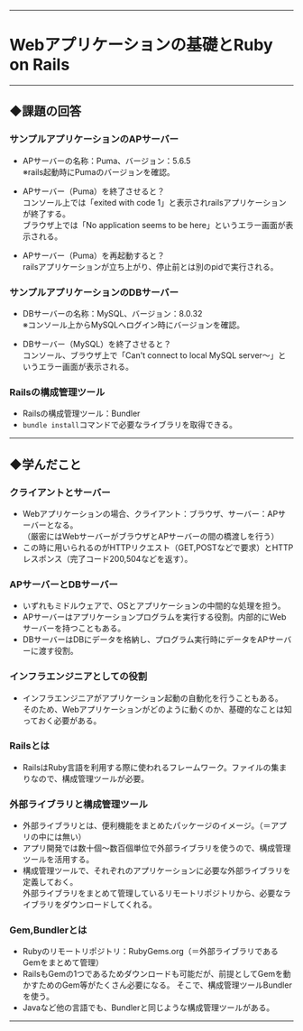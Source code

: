 ------------------------------------------------------------------------------------------------------------------
# Webアプリケーションの基礎とRuby on Rails
------------------------------------------------------------------------------------------------------------------

## ◆課題の回答
### サンプルアプリケーションのAPサーバー
- APサーバーの名称：Puma、バージョン：5.6.5  
※rails起動時にPumaのバージョンを確認。

- APサーバー（Puma）を終了させると？  
コンソール上では「exited with code 1」と表示されrailsアプリケーションが終了する。  
ブラウザ上では「No application seems to be here」というエラー画面が表示される。

- APサーバー（Puma）を再起動すると？  
railsアプリケーションが立ち上がり、停止前とは別のpidで実行される。

### サンプルアプリケーションのDBサーバー
- DBサーバーの名称：MySQL、バージョン：8.0.32  
※コンソール上からMySQLへログイン時にバージョンを確認。

- DBサーバー（MySQL）を終了させると？  
コンソール、ブラウザ上で「Can't connect to local MySQL server～」というエラー画面が表示される。

### Railsの構成管理ツール
- Railsの構成管理ツール：Bundler  
- `bundle install`コマンドで必要なライブラリを取得できる。

------------------------------------------------------------------------------------------------------------------

## ◆学んだこと
### クライアントとサーバー
- Webアプリケーションの場合、クライアント：ブラウザ、サーバー：APサーバーとなる。  
 （厳密にはWebサーバーがブラウザとAPサーバーの間の橋渡しを行う）
- この時に用いられるのがHTTPリクエスト（GET,POSTなどで要求）とHTTPレスポンス（完了コード200,504などを返す）。

### APサーバーとDBサーバー
- いずれもミドルウェアで、OSとアプリケーションの中間的な処理を担う。
- APサーバーはアプリケーションプログラムを実行する役割。内部的にWebサーバーを持つこともある。
- DBサーバーはDBにデータを格納し、プログラム実行時にデータをAPサーバーに渡す役割。

### インフラエンジニアとしての役割
- インフラエンジニアがアプリケーション起動の自動化を行うこともある。  
そのため、Webアプリケーションがどのように動くのか、基礎的なことは知っておく必要がある。

### Railsとは
- RailsはRuby言語を利用する際に使われるフレームワーク。ファイルの集まりなので、構成管理ツールが必要。

### 外部ライブラリと構成管理ツール
- 外部ライブラリとは、便利機能をまとめたパッケージのイメージ。（＝アプリの中には無い）
- アプリ開発では数十個～数百個単位で外部ライブラリを使うので、構成管理ツールを活用する。
- 構成管理ツールで、それぞれのアプリケーションに必要な外部ライブラリを定義しておく。  
外部ライブラリをまとめて管理しているリモートリポジトリから、必要なライブラリをダウンロードしてくれる。

### Gem,Bundlerとは
- Rubyのリモートリポジトリ：RubyGems.org（＝外部ライブラリであるGemをまとめて管理）
- RailsもGemの1つであるためダウンロードも可能だが、前提としてGemを動かすためのGem等がたくさん必要になる。
そこで、構成管理ツールBundlerを使う。
- Javaなど他の言語でも、Bundlerと同じような構成管理ツールがある。

------------------------------------------------------------------------------------------------------------------

